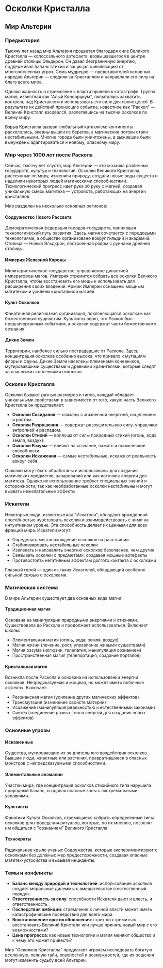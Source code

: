 # Осколки Кристалла

## Мир Альтерии

### Предыстория

Тысячу лет назад мир Альтерия процветал благодаря силе Великого Кристалла — колоссального артефакта, возвышавшегося в центре древней столицы Эльдкрон. Он давал безграничную энергию, поддерживал баланс стихий и защищал цивилизацию от многочисленных угроз. Семь мудрецов — представителей основных народов Альтерии — следили за Кристаллом и направляли его силу на благо всего мира.

Однако жадность и стремление к власти привели к катастрофе. Группа магов, известная как "Алый Консорциум", попыталась захватить контроль над Кристаллом и использовать его силу для своих целей. В результате их действий произошло событие, известное как "Раскол" — Великий Кристалл взорвался, разлетевшись на тысячи осколков по всему миру.

Взрыв Кристалла вызвал глобальный катаклизм: континенты раскололись, океаны вышли из берегов, а магические потоки стали нестабильными. Многие города были уничтожены, а выжившие были вынуждены адаптироваться к новому, опасному миру.

### Мир через 1000 лет после Раскола

Сейчас, тысячу лет спустя, мир Альтерии — это мозаика различных государств, культур и технологий. Осколки Великого Кристалла, рассеянные по миру, изменили природу, создали новые виды существ и наделили некоторых людей магическими способностями. Технологический прогресс идет рука об руку с магией, создавая уникальную смесь магитеха — устройств, работающих на энергии кристаллов.

Мир разделен на несколько основных регионов:

#### Содружество Нового Рассвета

Демократическая федерация городов-государств, принявшая технологический путь развития. Здесь магия сочетается с передовыми технологиями, а общество организовано вокруг гильдий и академий. Столица — Новый Эльдкрон, построенная рядом с руинами древней столицы.

#### Империя Железной Короны

Милитаристическое государство, управляемое династией императоров-магов. Империя стремится собрать все осколки Великого Кристалла, чтобы восстановить его мощь и использовать для расширения своих владений. Армии Империи оснащены мощным магитехом и усилены кристальной магией.

#### Культ Осколков

Фанатичная религиозная организация, поклоняющаяся осколкам как божественным сущностям. Культисты верят, что Раскол был предначертанным событием, а осколки содержат части божественного сознания.

#### Дикие Земли

Территории, наиболее сильно пострадавшие от Раскола. Здесь концентрация осколков особенно высока, что привело к мутациям флоры и фауны. Дикие Земли населены племенами кочевников, мутировавшими существами и древними хранителями, которые следят за опасными скоплениями осколков.

### Осколки Кристалла

Осколки бывают разных размеров и типов, каждый обладает уникальными свойствами в зависимости от того, какую часть Великого Кристалла он представляет:

- **Осколки Созидания** — связаны с жизненной энергией, исцелением и ростом.
- **Осколки Разрушения** — содержат разрушительную силу, управляют энтропией и распадом.
- **Осколки Стихий** — воплощают силы природных стихий (огонь, вода, земля, воздух).
- **Осколки Разума** — влияют на сознание, память и психические способности.
- **Осколки Искажения** — самые нестабильные, искажают реальность вокруг себя.

Осколки могут быть обработаны и использованы для создания магических предметов, зачарований или как источник энергии для магитеха. Однако их использование требует специальных знаний и осторожности, так как необработанные осколки нестабильны и могут вызвать нежелательные эффекты.

### Искатели

Некоторые люди, известные как "Искатели", обладают врожденной способностью чувствовать осколки и взаимодействовать с ними на интуитивном уровне. Эта способность делает их ценными для всех фракций мира. Искатели могут:

- Определять местонахождение осколков на расстоянии
- Стабилизировать нестабильные осколки
- Извлекать и направлять энергию осколков безопаснее, чем другие
- Связывать осколки с предметами, создавая мощные артефакты
- Противостоять негативным эффектам долгого контакта с осколками

Главный герой — один из таких Искателей, обладающий особенно сильной связью с осколками.

### Магическая система

В мире Альтерии существует два основных вида магии:

#### Традиционная магия

Основана на манипуляции природными энергиями и стихиями. Существовала до Раскола и продолжает использоваться. Включает школы:

- Элементальная магия (огонь, вода, земля, воздух)
- Магия жизни (лечение, рост, управление живыми существами)
- Магия разума (иллюзии, телепатия, манипуляция сознанием)
- Пространственная магия (телепортация, создание порталов)

#### Кристальная магия

Возникла после Раскола и основана на использовании энергии осколков. Непредсказуемая и мощная, но может иметь побочные эффекты. Включает:

- Резонансная магия (усиление других магических эффектов)
- Трансмутация (изменение свойств материи)
- Искажение (манипуляция реальностью и естественными законами)
- Синтез (соединение разных типов энергий для создания новых эффектов)

### Основные угрозы

#### Искаженные

Существа, мутировавшие из-за длительного воздействия осколков. Бывшие люди, животные или растения, превратившиеся в опасных монстров с непредсказуемыми способностями.

#### Элементальные аномалии

Участки мира, где концентрация осколков стихийного типа нарушила природный баланс, создавая опасные зоны с экстремальными условиями.

#### Культисты

Фанатики Культа Осколков, стремящиеся собрать определенные типы осколков для проведения ритуалов, которые, по их мнению, позволят им общаться с "сознанием" Великого Кристалла.

#### Технократы

Радикальное крыло ученых Содружества, которые экспериментируют с осколками без должных мер предосторожности, создавая опасные магитех-устройства и вызывая инциденты.

### Темы и конфликты

- **Баланс между природой и технологией**: использование осколков создает моральные дилеммы о вмешательстве в естественный порядок.
- **Ответственность за силу**: способности Искателя дают и власть, и ответственность.
- **Последствия амбиций**: стремление к личной власти может иметь катастрофические последствия для всего мира.
- **Восстановление против обновления**: стоит ли стремиться восстановить Великий Кристалл или лучше принять новый мир с его возможностями?
- **Цена прогресса**: как новые технологии и магия меняют общество и к чему это может привести?

Мир "Осколков Кристалла" предлагает игрокам исследовать богатую вселенную, полную тайн, опасностей и возможностей, где их решения могут изменить судьбу всей Альтерии.
